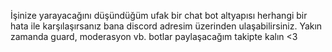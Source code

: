 İşinize yarayacağını düşündüğüm ufak bir chat bot altyapısı herhangi bir hata ile karşılaşırsanız bana discord adresim üzerinden ulaşabilirsiniz. Yakın zamanda guard, moderasyon vb. botlar paylaşacağım takipte kalın <3
